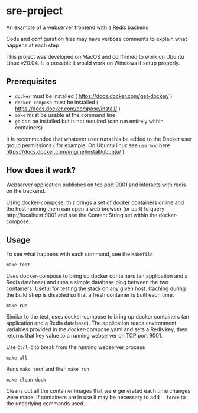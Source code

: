 # sre-project

An example of a webserver frontend with a Redis backend

Code and configuration files may have verbose comments to explain what happens at each step

This project was developed on MacOS and confirmed to work on Ubuntu Linux v20.04. It is possible
it would work on Windows if setup properly.

## Prerequisites

- `docker` must be installed ( https://docs.docker.com/get-docker/ )
- `docker-compose` must be installed ( https://docs.docker.com/compose/install/ )
- `make` must be usable at the command line
- `go` can be installed but is not required (can run entirely within containers)

It is recommended that whatever user runs this be added to the Docker user group permissions
( for example: On Ubuntu linux see `usermod` here https://docs.docker.com/engine/install/ubuntu/ )

## How does it work?

Webserver application publishes on tcp port 9001 and interacts with redis on the backend.

Using docker-compose, this brings a set of docker containers online and the host running them can
open a web browser (or curl) to query http://localhost:9001 and see the Content String set within
the docker-compose.

## Usage

To see what happens with each command, see the `Makefile`

```
make test
```

Uses docker-compose to bring up docker containers (an application and a Redis database) and runs a
simple database ping between the two containers. Useful for testing the stack on any given host.
Caching during the build strep is disabled so that a fresh container is built each time.

```
make run
```

Similar to the test, uses docker-compose to bring up docker containers (an application and a
Redis database). The application reads environment variables provided in the docker-compose.yaml
and sets a Redis key, then returns that key value to a running webserver on TCP port 9001.

Use `Ctrl-C` to break from the running webserver process

```
make all
```

Runs `make test` and then `make run`

```
make clean-dock
```

Cleans out all the container images that were generated each time changes were made.
If containers are in use it may be necessary to add `--force` to the underlying commands used.
